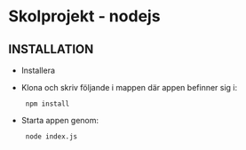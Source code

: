 # Skolprojekt - nodejs


INSTALLATION
------------
 * Installera
 
 * Klona och skriv följande i mappen där appen befinner sig i:

        npm install

 * Starta appen genom:
 
        node index.js
